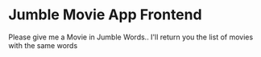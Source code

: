 # Jumble Movie App Frontend
Please give me a Movie in Jumble Words.. I'll return you the list of movies with the same words 
